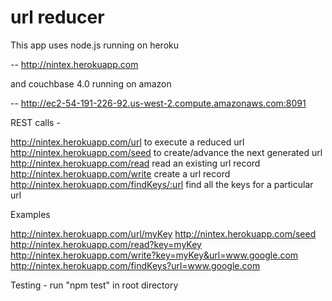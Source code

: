 # url reducer



This app uses node.js running on heroku

-- http://nintex.herokuapp.com


and couchbase 4.0 running on amazon 

-- http://ec2-54-191-226-92.us-west-2.compute.amazonaws.com:8091


REST calls -

http://nintex.herokuapp.com/url   			to execute a reduced url
http://nintex.herokuapp.com/seed  			to create/advance the next generated url
http://nintex.herokuapp.com/read    		read an existing url record
http://nintex.herokuapp.com/write   		create a url record
http://nintex.herokuapp.com/findKeys/:url	find all the keys for a particular url


Examples

http://nintex.herokuapp.com/url/myKey
http://nintex.herokuapp.com/seed  	
http://nintex.herokuapp.com/read?key=myKey
http://nintex.herokuapp.com/write?key=myKey&url=www.google.com
http://nintex.herokuapp.com/findKeys?url=www.google.com

Testing - run "npm test" in root directory

